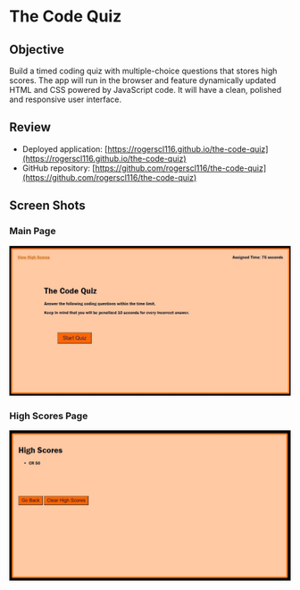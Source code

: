 # The Code Quiz

## Objective

Build a timed coding quiz with multiple-choice questions that stores high scores. The app will run in the browser and feature dynamically updated HTML and CSS powered by JavaScript code. It will have a clean, polished and responsive user interface.

## Review

- Deployed application: [https://rogerscl116.github.io/the-code-quiz](https://rogerscl116.github.io/the-code-quiz)  
- GitHub repository: [https://github.com/rogerscl116/the-code-quiz](https://github.com/rogerscl116/the-code-quiz)

## Screen Shots

### Main Page
![Main Code Quiz Screenshot](./assets/images/main.jpg)

### High Scores Page
![High Scores Code Quiz Screenshot](./assets/images/highscores.jpg)


